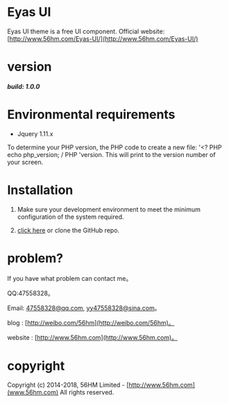 # Eyas UI #

Eyas UI theme is a free UI component.  Official website: [http://www.56hm.com/Eyas-UI/](http://www.56hm.com/Eyas-UI/)


# version #

##### build: 1.0.0 #####




# Environmental requirements #

- Jquery 1.11.x


To determine your PHP version, the PHP code to create a new file: '<? PHP echo php_version; / PHP 'version. This will print to the version number of your screen.

# Installation #

1. Make sure your development environment to meet the minimum configuration of the system required.

2. [click here](https://github.com/yy47558328/Eyas-UI) or clone the GitHub repo.



# problem? #

If you have what problem can contact me。 
  
  QQ:47558328。
  
  Email: 47558328@qq.com, yy47558328@sina.com。
  
  blog : [http://weibo.com/56hm](http://weibo.com/56hm)。

  website :  [http://www.56hm.com](http://www.56hm.com)。





# copyright #
Copyright (c) 2014-2018, 56HM Limited - [http://www.56hm.com](www.56hm.com)
All rights reserved.

